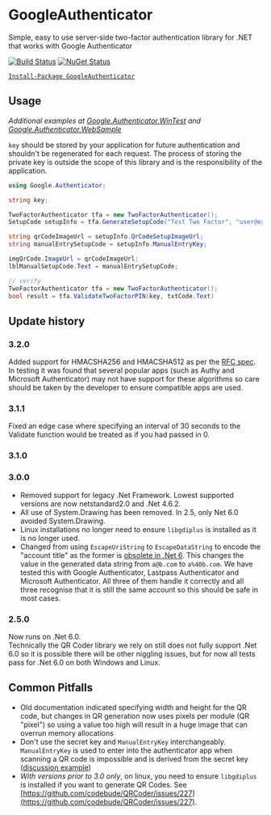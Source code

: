 # GoogleAuthenticator
Simple, easy to use server-side two-factor authentication library for .NET that works with Google Authenticator

[![Build Status](https://dev.azure.com/brandon-potter/GoogleAuthenticator/_apis/build/status/BrandonPotter.GoogleAuthenticator?branchName=master)](https://dev.azure.com/brandon-potter/GoogleAuthenticator/_build/latest?definitionId=1&branchName=master)
[![NuGet Status](https://buildstats.info/nuget/GoogleAuthenticator)](https://www.nuget.org/packages/GoogleAuthenticator/)

[`Install-Package GoogleAuthenticator`](https://www.nuget.org/packages/GoogleAuthenticator)

## Usage

*Additional examples at [Google.Authenticator.WinTest](https://github.com/BrandonPotter/GoogleAuthenticator/tree/master/Google.Authenticator.WinTest) and [Google.Authenticator.WebSample](https://github.com/BrandonPotter/GoogleAuthenticator/tree/master/Google.Authenticator.WebSample)*

`key` should be stored by your application for future authentication and shouldn't be regenerated for each request. The process of storing the private key is outside the scope of this library and is the responsibility of the application.

```csharp
using Google.Authenticator;

string key;

TwoFactorAuthenticator tfa = new TwoFactorAuthenticator();
SetupCode setupInfo = tfa.GenerateSetupCode("Test Two Factor", "user@example.com", key, false, 3);

string qrCodeImageUrl = setupInfo.QrCodeSetupImageUrl;
string manualEntrySetupCode = setupInfo.ManualEntryKey;

imgQrCode.ImageUrl = qrCodeImageUrl;
lblManualSetupCode.Text = manualEntrySetupCode;

// verify
TwoFactorAuthenticator tfa = new TwoFactorAuthenticator();
bool result = tfa.ValidateTwoFactorPIN(key, txtCode.Text)
```

## Update history

### 3.2.0

Added support for HMACSHA256 and HMACSHA512 as per the [RFC spec](https://datatracker.ietf.org/doc/html/rfc6238#section-1.2). In testing it was found that several popular apps (such as Authy and Microsoft Authenticator) may not have support for these algorithms so care should be taken by the developer to ensure compatible apps are used.

### 3.1.1

Fixed an edge case where specifying an interval of 30 seconds to the Validate function would be treated as if you had passed in 0.

### 3.1.0

### 3.0.0

- Removed support for legacy .Net Framework. Lowest supported versions are now netstandard2.0 and .Net 4.6.2.  
- All use of System.Drawing has been removed. In 2.5, only Net 6.0 avoided System.Drawing.
- Linux installations no longer need to ensure `libgdiplus` is installed as it is no longer used.
- Changed from using `EscapeUriString` to `EscapeDataString` to encode the "account title" as the former is [obsolete in .Net 6](https://docs.microsoft.com/en-us/dotnet/fundamentals/syslib-diagnostics/syslib0013). This changes the value in the generated data string from `a@b.com` to `a%40b.com`. We have tested this with Google Authenticator, Lastpass Authenticator and Microsoft Authenticator. All three of them handle it correctly and all three recognise that it is still the same account so this should be safe in most cases.

### 2.5.0

Now runs on .Net 6.0.  
Technically the QR Coder library we rely on still does not fully support .Net 6.0 so it is possible there will be other niggling issues, but for now all tests pass for .Net 6.0 on both Windows and Linux.

## Common Pitfalls

* Old documentation indicated specifying width and height for the QR code, but changes in QR generation now uses pixels per module (QR "pixel") so using a value too high will result in a huge image that can overrun memory allocations
* Don't use the secret key and `ManualEntryKey` interchangeably. `ManualEntryKey` is used to enter into the authenticator app when scanning a QR code is impossible and is derived from the secret key ([discussion example](https://github.com/BrandonPotter/GoogleAuthenticator/issues/54))
* *With versions prior to 3.0 only*, on linux, you need to ensure `libgdiplus` is installed if you want to generate QR Codes. See [https://github.com/codebude/QRCoder/issues/227](https://github.com/codebude/QRCoder/issues/227).
